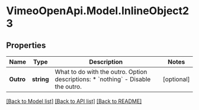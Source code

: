 # VimeoOpenApi.Model.InlineObject23
## Properties

Name | Type | Description | Notes
------------ | ------------- | ------------- | -------------
**Outro** | **string** | What to do with the outro.  Option descriptions:  * &#x60;nothing&#x60; - Disable the outro.  | [optional] 

[[Back to Model list]](../README.md#documentation-for-models) [[Back to API list]](../README.md#documentation-for-api-endpoints) [[Back to README]](../README.md)


